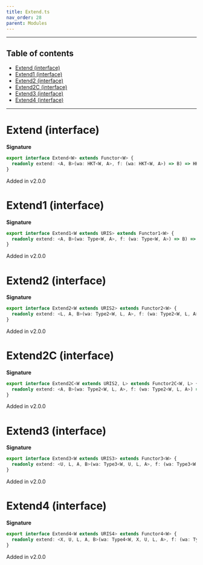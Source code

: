 ```yaml
---
title: Extend.ts
nav_order: 28
parent: Modules
---
```


---

<h2 class="text-delta">Table of contents</h2>

- [Extend (interface)](#extend-interface)
- [Extend1 (interface)](#extend1-interface)
- [Extend2 (interface)](#extend2-interface)
- [Extend2C (interface)](#extend2c-interface)
- [Extend3 (interface)](#extend3-interface)
- [Extend4 (interface)](#extend4-interface)

---

# Extend (interface)

**Signature**

```ts
export interface Extend<W> extends Functor<W> {
  readonly extend: <A, B>(wa: HKT<W, A>, f: (wa: HKT<W, A>) => B) => HKT<W, B>
}
```

Added in v2.0.0

# Extend1 (interface)

**Signature**

```ts
export interface Extend1<W extends URIS> extends Functor1<W> {
  readonly extend: <A, B>(wa: Type<W, A>, f: (wa: Type<W, A>) => B) => Type<W, B>
}
```

Added in v2.0.0

# Extend2 (interface)

**Signature**

```ts
export interface Extend2<W extends URIS2> extends Functor2<W> {
  readonly extend: <L, A, B>(wa: Type2<W, L, A>, f: (wa: Type2<W, L, A>) => B) => Type2<W, L, B>
}
```

Added in v2.0.0

# Extend2C (interface)

**Signature**

```ts
export interface Extend2C<W extends URIS2, L> extends Functor2C<W, L> {
  readonly extend: <A, B>(wa: Type2<W, L, A>, f: (wa: Type2<W, L, A>) => B) => Type2<W, L, B>
}
```

Added in v2.0.0

# Extend3 (interface)

**Signature**

```ts
export interface Extend3<W extends URIS3> extends Functor3<W> {
  readonly extend: <U, L, A, B>(wa: Type3<W, U, L, A>, f: (wa: Type3<W, U, L, A>) => B) => Type3<W, U, L, B>
}
```

Added in v2.0.0

# Extend4 (interface)

**Signature**

```ts
export interface Extend4<W extends URIS4> extends Functor4<W> {
  readonly extend: <X, U, L, A, B>(wa: Type4<W, X, U, L, A>, f: (wa: Type4<W, X, U, L, A>) => B) => Type4<W, X, U, L, B>
}
```

Added in v2.0.0
